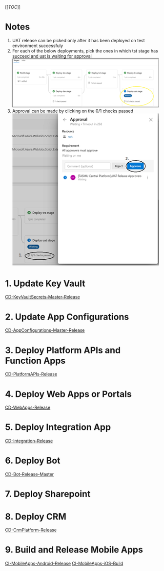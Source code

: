 [[_TOC_]]
# Notes
1. UAT release can be picked only after it has been deployed on test environment successfuly
1. For each of the below deployments, pick the ones in which tst stage has succeed and uat is waiting for approval
![image.png](/.attachments/image-0307be33-0c5a-4809-a3e7-bda01f6a88b6.png)
1. Approval can be made by clicking on the 0/1 checks passed
![image.png](/.attachments/image-3fa0b2d2-c310-48f1-a999-3d2e4b420dc8.png)

# 1. Update Key Vault
[CD-KeyVaultSecrets-Master-Release](https://dev.azure.com/TASMUCP/TASMU%20Central%20Platform/_build?definitionId=337)
# 2. Update App Configurations
[CD-AppConfigurations-Master-Release](https://dev.azure.com/TASMUCP/TASMU%20Central%20Platform/_build?definitionId=406)
# 3. Deploy Platform APIs and Function Apps
[CD-PlatformAPIs-Release](https://dev.azure.com/TASMUCP/TASMU%20Central%20Platform/_build?definitionId=141)
# 4. Deploy Web Apps or Portals
[CD-WebApps-Release](https://dev.azure.com/TASMUCP/TASMU%20Central%20Platform/_build?definitionId=130)
# 5. Deploy Integration App
[CD-Integration-Release](https://dev.azure.com/TASMUCP/TASMU%20Central%20Platform/_build?definitionId=301)
# 6. Deploy Bot 
[CD-Bot-Release-Master](https://dev.azure.com/TASMUCP/TASMU%20Central%20Platform/_build?definitionId=293)
# 7. Deploy Sharepoint
# 8. Deploy CRM
[CD-CrmPlatform-Release](https://dev.azure.com/TASMUCP/TASMU%20Central%20Platform/_build?definitionId=111)
# 9. Build and Release Mobile Apps
[CI-MobileApps-Android-Release](https://dev.azure.com/TASMUCP/TASMU%20Central%20Platform/_build?definitionId=36)
[CI-MobileApps-iOS-Build](https://dev.azure.com/TASMUCP/TASMU%20Central%20Platform/_build?definitionId=108)
